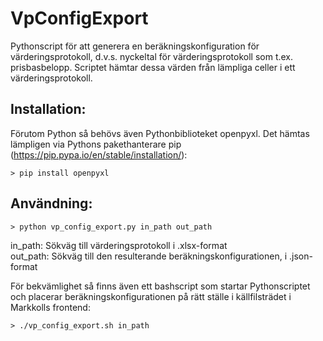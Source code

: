 # VpConfigExport
Pythonscript för att generera en beräkningskonfiguration för värderingsprotokoll, d.v.s. nyckeltal
för värderingsprotokoll som t.ex. prisbasbelopp. Scriptet hämtar dessa värden från lämpliga
celler i ett värderingsprotokoll.

## Installation:
Förutom Python så behövs även Pythonbiblioteket openpyxl. Det hämtas lämpligen via Pythons pakethanterare pip (https://pip.pypa.io/en/stable/installation/):
```
> pip install openpyxl
```

## Användning:
```
> python vp_config_export.py in_path out_path
```

in_path: Sökväg till värderingsprotokoll i .xlsx-format  
out_path: Sökväg till den resulterande beräkningskonfigurationen, i .json-format

För bekvämlighet så finns även ett bashscript som startar Pythonscriptet och placerar beräkningskonfigurationen på rätt ställe i källfilsträdet i Markkolls frontend:
```
> ./vp_config_export.sh in_path
```